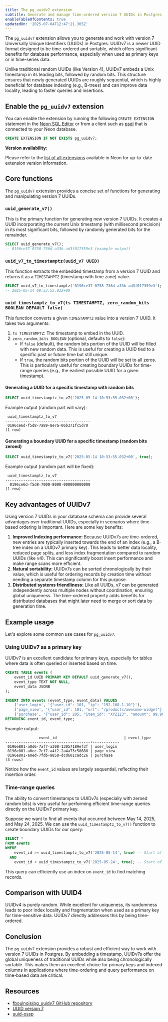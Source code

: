 ```yaml
---
title: The pg_uuidv7 extension
subtitle: Generate and manage time-ordered version 7 UUIDs in Postgres
enableTableOfContents: true
updatedOn: '2025-07-04T12:47:21.305Z'
---
```


The `pg_uuidv7` extension allows you to generate and work with version 7 Universally Unique Identifiers (UUIDs) in Postgres. UUIDv7 is a newer UUID format designed to be time-ordered and sortable, which offers significant benefits for database performance, especially when used as primary keys or in time-series data.

Unlike traditional random UUIDs (like Version 4), UUIDv7 embeds a Unix timestamp in its leading bits, followed by random bits. This structure ensures that newly generated UUIDs are roughly sequential, which is highly beneficial for database indexing (e.g., B-trees) and can improve data locality, leading to faster queries and insertions.

<CTA />

## Enable the `pg_uuidv7` extension

You can enable the extension by running the following `CREATE EXTENSION` statement in the [Neon SQL Editor](/docs/get-started-with-neon/query-with-neon-sql-editor) or from a client such as [psql](/docs/connect/query-with-psql-editor) that is connected to your Neon database.

```sql
CREATE EXTENSION IF NOT EXISTS pg_uuidv7;
```

**Version availability:**

Please refer to the [list of all extensions](/docs/extensions/pg-extensions) available in Neon for up-to-date extension version information.

## Core functions

The `pg_uuidv7` extension provides a concise set of functions for generating and manipulating version 7 UUIDs.

### `uuid_generate_v7()`

This is the primary function for generating new version 7 UUIDs. It creates a UUID incorporating the current Unix timestamp (with millisecond precision) in its most significant bits, followed by randomly generated bits for the remainder.

```sql
SELECT uuid_generate_v7();
-- 0196ce37-0758-736d-a33b-ad3f017359e3 (example output)
```

### `uuid_v7_to_timestamptz(uuid_v7 UUID)`

This function extracts the embedded timestamp from a version 7 UUID and returns it as a `TIMESTAMPTZ` (timestamp with time zone) value.

```sql
SELECT uuid_v7_to_timestamptz('0196ce37-0758-736d-a33b-ad3f017359e3');
-- 2025-05-14 09:53:55.032+00
```

### `uuid_timestamptz_to_v7(ts TIMESTAMPTZ, zero_random_bits BOOLEAN DEFAULT false)`

This function converts a given `TIMESTAMPTZ` value into a version 7 UUID. It takes two arguments:

1. `ts TIMESTAMPTZ`: The timestamp to embed in the UUID.
2. `zero_random_bits BOOLEAN` (optional, defaults to `false`):
   - If `false` (default), the random bits portion of the UUID will be filled with new random data. This is useful for creating a UUID tied to a specific past or future time but still unique.
   - If `true`, the random bits portion of the UUID will be set to all zeros. This is particularly useful for creating boundary UUIDs for time-range queries (e.g., the earliest possible UUID for a given timestamp).

#### Generating a UUID for a specific timestamp with random bits

```sql
SELECT uuid_timestamptz_to_v7('2025-05-14 10:53:55.032+00');
```

Example output (random part will vary):

```text
 uuid_timestamptz_to_v7
--------------------------------------
 0196ce6d-f5d8-7a89-8e7a-06b371fc5d70
(1 row)
```

#### Generating a boundary UUID for a specific timestamp (random bits zeroed)

```sql
SELECT uuid_timestamptz_to_v7('2025-05-14 10:53:55.032+00', true);
```

Example output (random part will be fixed):

```text
 uuid_timestamptz_to_v7
--------------------------------------
  0196ce6d-f5d8-7000-8000-000000000000
(1 row)
```

## Key advantages of UUIDv7

Using version 7 UUIDs in your database schema can provide several advantages over traditional UUIDs, especially in scenarios where time-based ordering is important. Here are some key benefits:

1.  **Improved Indexing performance:** Because UUIDv7s are time-ordered, new entries are typically inserted towards the end of an index (e.g., a B-tree index on a UUIDv7 primary key). This leads to better data locality, reduced page splits, and less index fragmentation compared to random UUIDs (like v4). This can significantly boost insert performance and make range scans more efficient.
2.  **Natural sortability:** UUIDv7s can be sorted chronologically by their value, which is useful for ordering records by creation time without needing a separate timestamp column for this purpose.
3.  **Distributed systems friendliness:** Like all UUIDs, v7 can be generated independently across multiple nodes without coordination, ensuring global uniqueness. The time-ordered property adds benefits for distributed databases that might later need to merge or sort data by generation time.

## Example usage

Let's explore some common use cases for `pg_uuidv7`.

### Using UUIDv7 as a primary key

UUIDv7 is an excellent candidate for primary keys, especially for tables where data is often queried or inserted based on time.

```sql
CREATE TABLE events (
    event_id UUID PRIMARY KEY DEFAULT uuid_generate_v7(),
    event_type TEXT NOT NULL,
    event_data JSONB
);

INSERT INTO events (event_type, event_data) VALUES
    ('user_login', '{"user_id": 101, "ip": "192.168.1.10"}'),
    ('page_view', '{"user_id": 101, "url": "/products/awesome-widget"}'),
    ('purchase', '{"user_id": 205, "item_id": "XYZ123", "amount": 99.99}')
RETURNING event_id, event_type;
```

Example output:

```text
               event_id                              | event_type
--------------------------------------+------------
 0196e801-a0d6-7af7-a308-13057189ef3f | user_login
 0196e801-a0ec-7cf7-a4f2-2a4a73c58688 | page_view
 0196e801-a0ed-7fdb-9858-dcd601cadc26 | purchase
(3 rows)
```

Notice how the `event_id` values are largely sequential, reflecting their insertion order.

### Time-range queries

The ability to convert timestamps to UUIDv7s (especially with zeroed random bits) is very useful for performing efficient time-range queries directly on the UUIDv7 primary key.

Suppose we want to find all events that occurred between May 14, 2025, and May 24, 2025. We can use the `uuid_timestamptz_to_v7()` function to create boundary UUIDs for our query:

```sql
SELECT *
FROM events
WHERE
    event_id >= uuid_timestamptz_to_v7('2025-05-14', true) -- Start of May 14th
  AND
    event_id < uuid_timestamptz_to_v7('2025-05-24', true); -- Start of May 24th
```

This query can efficiently use an index on `event_id` to find matching records.

## Comparison with UUID4

UUIDv4 is purely random. While excellent for uniqueness, its randomness leads to poor index locality and fragmentation when used as a primary key for time-sensitive data. UUIDv7 directly addresses this by being time-ordered.

## Conclusion

The `pg_uuidv7` extension provides a robust and efficient way to work with version 7 UUIDs in Postgres. By embedding a timestamp, UUIDv7s offer the global uniqueness of traditional UUIDs while also being chronologically sortable. This makes them an excellent choice for primary keys and indexed columns in applications where time-ordering and query performance on time-based data are critical.

## Resources

- [fboulnois/pg_uuidv7 GitHub repository](https://github.com/fboulnois/pg_uuidv7)
- [UUID version 7](https://datatracker.ietf.org/doc/html/draft-ietf-uuidrev-rfc4122bis#name-uuid-version-7).
- [uuid-ossp](/docs/extensions/uuid-ossp)

<NeedHelp />
